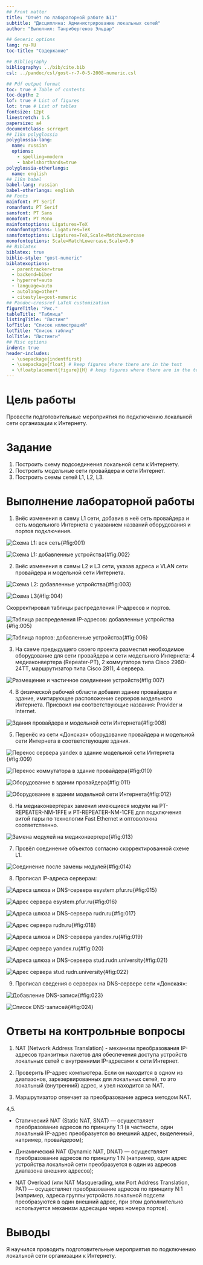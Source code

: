 ```yaml
---
## Front matter
title: "Отчёт по лабораторной работе №11"
subtitle: "Дисциплина: Администрирование локальных сетей"
author: "Выполнил: Танрибергенов Эльдар"

## Generic options
lang: ru-RU
toc-title: "Содержание"

## Bibliography
bibliography: ../bib/cite.bib
csl: ../pandoc/csl/gost-r-7-0-5-2008-numeric.csl

## Pdf output format
toc: true # Table of contents
toc-depth: 2
lof: true # List of figures
lot: true # List of tables
fontsize: 12pt
linestretch: 1.5
papersize: a4
documentclass: scrreprt
## I18n polyglossia
polyglossia-lang:
  name: russian
  options:
	- spelling=modern
	- babelshorthands=true
polyglossia-otherlangs:
  name: english
## I18n babel
babel-lang: russian
babel-otherlangs: english
## Fonts
mainfont: PT Serif
romanfont: PT Serif
sansfont: PT Sans
monofont: PT Mono
mainfontoptions: Ligatures=TeX
romanfontoptions: Ligatures=TeX
sansfontoptions: Ligatures=TeX,Scale=MatchLowercase
monofontoptions: Scale=MatchLowercase,Scale=0.9
## Biblatex
biblatex: true
biblio-style: "gost-numeric"
biblatexoptions:
  - parentracker=true
  - backend=biber
  - hyperref=auto
  - language=auto
  - autolang=other*
  - citestyle=gost-numeric
## Pandoc-crossref LaTeX customization
figureTitle: "Рис."
tableTitle: "Таблица"
listingTitle: "Листинг"
lofTitle: "Список иллюстраций"
lotTitle: "Список таблиц"
lolTitle: "Листинги"
## Misc options
indent: true
header-includes:
  - \usepackage{indentfirst}
  - \usepackage{float} # keep figures where there are in the text
  - \floatplacement{figure}{H} # keep figures where there are in the text
---
```



# Цель работы

Провести подготовительные мероприятия по подключению локальной сети организации к Интернету.


# Задание

1. Построить схему подсоединения локальной сети к Интернету.
2. Построить модельные сети провайдера и сети Интернет.
3. Построить схемы сетей L1, L2, L3.




# Выполнение лабораторной работы



1. Внёс изменения в схему L1 сети, добавив в неё сеть провайдера и сеть модельного Интернета с указанием названий оборудования и портов подключения.

![Схема L1: вся сеть](../images/0.0.png){#fig:001}

![Схема L1: добавленные устройства](../images/0.1.png){#fig:002}




2. Внёс изменения в схемы L2 и L3 сети, указав адреса и VLAN сети провайдера и модельной сети Интернета.

![Схема L2: добавленные устройства](../images/1.0.png){#fig:003}

![Схема L3](../images/1.1.png){#fig:004}


 Скорректировал таблицы распределения IP-адресов и портов.

![Таблица распределения IP-адресов: добавленные устройства](../images/2.0.png){#fig:005}

![Таблица портов: добавленные устройства](../images/2.1.png){#fig:006}




3. На схеме предыдущего своего проекта разместил необходимое оборудование для сети провайдера и сети модельного Интернета: 
4 медиаконвертера (Repeater-PT), 2 коммутатора типа Cisco 2960-24TT, маршрутизатор типа Cisco 2811, 4 сервера.

![Размещение и частичное соединение устройств](../images/3.0.png){#fig:007}




4. В физической рабочей области добавил здание провайдера и здание, имитирующее расположение серверов модельного Интернета. Присвоил им соответствующие названия: Provider и Internet.

![Здания провайдера и модельной сети Интернета](../images/4.0.png){#fig:008}




5. Перенёс из сети «Донская» оборудование провайдера и модельной сети Интернета в соответствующие здания.

![Перенос сервера yandex в здание модельной сети Интернета](../images/5.0.png){#fig:009}

![Перенос коммутатора в здание провайдера](../images/5.1.png){#fig:010}

![Оборудование в здании провайдера](../images/5.2.png){#fig:011}

![Оборудование в здании модельной сети Интернета](../images/5.3.png){#fig:012}




6. На медиаконвертерах заменил имеющиеся модули на PT-REPEATER-NM-1FFE и PT-REPEATER-NM-1CFE для подключения витой пары по технологии Fast Ethernet и оптоволокна соответственно.

![Замена модулей на медиконвертере](../images/6.0.png){#fig:013}





7. Провёл соединение объектов согласно скорректированной схеме L1.

![Соединение после замены модулей](../images/7.0.png){#fig:014}




8. Прописал IP-адреса серверам:

![Адреса шлюза и DNS-сервера esystem.pfur.ru](../images/8.0.png){#fig:015}

![Адрес сервера esystem.pfur.ru](../images/8.1.png){#fig:016}

![Адреса шлюза и DNS-сервера rudn.ru](../images/8.2.png){#fig:017}

![Адрес сервера rudn.ru](../images/8.3.png){#fig:018}

![Адреса шлюза и DNS-сервера yandex.ru](../images/8.4.png){#fig:019}

![Адрес сервера yandex.ru](../images/8.5.png){#fig:020}

![Адреса шлюза и DNS-сервера stud.rudn.university](../images/8.6.png){#fig:021}

![Адрес сервера stud.rudn.university](../images/8.7.png){#fig:022}




9. Прописал сведения о серверах на DNS-сервере сети «Донская»:

![Добавление DNS-записи](../images/9.0.png){#fig:023}

![Список DNS-записей](../images/9.1.png){#fig:024}






# Ответы на контрольные вопросы


1. NAT (Network Address Translation) - механизм преобразования IP-адресов транзитных пакетов для обеспечения доступа устройств локальных сетей с внутренними IP-адресами к сети Интернет.

2. Проверить IP-адрес компьютера. Если он находится в одном из диапазонов, зарезервированных для локальных сетей, то это локальный (внутренний) адрес, и узел находится за NAT.

3. Маршрутизатор отвечает за преобразование адреса методом NAT.

4,5. 

- Статический NAT (Static NAT, SNAT) — осуществляет преобразование адресов по принципу 1:1 (в частности, один локальный IP-адрес преобразуется во внешний адрес, выделенный, например, провайдером);

- Динамический NAT (Dynamic NAT, DNAT) — осуществляет преобразование адресов по принципу 1:N (например, один адрес устройства локальной сети преобразуется в один из адресов диапазона внешних адресов);

- NAT Overload (или NAT Masquerading, или Port Address Translation, PAT) — осуществляет преобразование адресов по принципу N:1 (например, адреса группы устройств локальной подсети преобразуются в один внешний адрес, при этом дополнительно используется механизм адресации через номера портов).


# Выводы

Я научился проводить подготовительные мероприятия по подключению локальной сети организации к Интернету.
